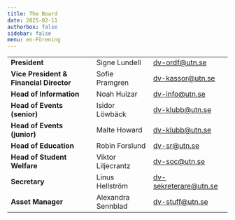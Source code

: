 ```yaml
---
title: The Board
date: 2025-02-11
authorbox: false
sidebar: false
menu: en-Förening
---
```


|    |   |   | 
|---|---|---|
| **President** | Signe Lundell  | dv-ordf@utn.se  | 
| **Vice President & Financial Director** | Sofie Pramgren  | dv-kassor@utn.se  |
| **Head of Information** | Noah Huizar | dv-info@utn.se |
| **Head of Events (senior)** | Isidor Löwbäck | dv-klubb@utn.se |
| **Head of Events (junior)** | Malte Howard | dv-klubb@utn.se |
| **Head of Education** | Robin Forslund | dv-sr@utn.se | 
| **Head of Student Welfare** | Viktor Liljecrantz | dv-soc@utn.se  |
| **Secretary** | Linus Hellström | dv-sekreterare@utn.se |
| **Asset Manager** | Alexandra Sennblad | dv-stuff@utn.se |
